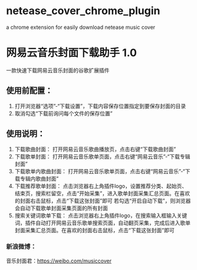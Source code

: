 # netease_cover_chrome_plugin
a chrome extension for easily download netease music cover

# 网易云音乐封面下载助手 1.0
  一款快速下载网易云音乐封面的谷歌扩展插件
## 使用前配置：
 1. 打开浏览器“选项”-“下载设置”，下载内容保存位置指定到要保存封面的目录
 2. 取消勾选“下载前询问每个文件的保存位置”

## 使用说明：
 1. 下载歌曲封面：
 	打开网易云音乐歌曲播放页，点击右键“下载歌曲封面”
 2. 下载歌单封面：
 	打开网易云音乐歌单页面，点击右键“网易云音乐”-“下载专辑封面”
 3. 下载歌单内歌曲封面：
 	打开网易云音乐歌单页面，点击右键“网易云音乐”-“下载专辑内歌曲封面”
 4. 下载推荐歌单封面：
 	点击浏览器右上角插件logo，设置推荐分类、起始页、结束页，搜索栏留空，点击“开始采集”，进入歌单封面采集汇总页面。在喜欢的封面右击鼠标，点击“下载这张封面”即可
 	若勾选“开启自动下载”，则浏览器会自动下载歌单封面采集页面的所有封面
 5. 搜索关键词歌单下载：
 	点击浏览器右上角插件logo，在搜索输入框输入关键词，插件自动打开网易云音乐歌单搜索页面，自动翻页采集，完成后进入歌单封面采集汇总页面。在喜欢的封面右击鼠标，点击“下载这张封面”即可
### 新浪微博：
音乐封面君：https://weibo.com/musiccover

